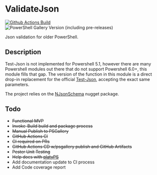 # ValidateJson

[![Github Actions Build](https://github.com/mdlopresti/ValidateJson/actions/workflows/ci.github-action.yml/badge.svg)](https://github.com/mdlopresti/ValidateJson/actions/workflows/ci.github-action.yml) ![PowerShell Gallery Version (including pre-releases)](https://img.shields.io/powershellgallery/v/ValidateJson)

Json validation for older PowerShell.

## Description

Test-Json is not implemented for Powershell 5.1, however there are many Powershell modules out there that do not support Powershell 6.0+, this module fills that gap.  The version of the function in this module is a direct drop-in replacement for the official [Test-Json](https://learn.microsoft.com/en-us/powershell/module/microsoft.powershell.utility/test-json), accepting the exact same parameters.

The project relies on the  [NJsonSchema](https://github.com/RicoSuter/NJsonSchema) nugget package.  

## Todo

- ~~Functional MVP~~
- ~~Invoke-Build build and package process~~
- ~~Manual Publish to PSGallery~~
- ~~GitHub Actions CI~~
- ~~CI required on PRs~~
- ~~GitHub Actions CD w/psgallery publish and GitHub Artifacts~~
- ~~Pester Unit Testing~~
- ~~Help docs with [platyPS](https://github.com/PowerShell/platyPS)~~
- Add documentation update to CI process
- Add Code coverage report
